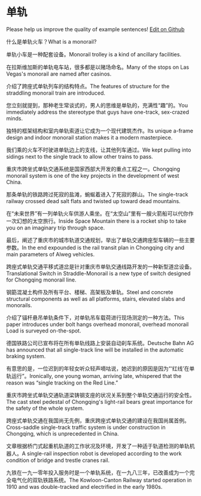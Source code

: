 # 单轨

Please help us improve the quality of example sentences! [Edit on Github](https://github.com/jiyushe/jiyu-example-sentence-source/blob/main/chinese/dangui.md)

<p><span class="chinese">什么是单轨火车？</span><span class="english">What is a monorail?</span></p>

<p><span class="chinese">单轨小车是一种配套设备。</span><span class="english">Monorail trolley is a kind of ancillary facilities.</span></p>

<p><span class="chinese">在拉斯维加斯的单轨电车站，很多都是以赌场命名。</span><span class="english">Many of the stops on Las Vegas's monorail are named after casinos.</span></p>

<p><span class="chinese">介绍了跨座式单轨列车的结构特点。</span><span class="english">The features of structure for the straddling monorail train are introduced.</span></p>

<p><span class="chinese">您立刻就提到，那种老生常谈式的，男人的思维是单轨的，充满性“趣”的。</span><span class="english">You immediately address the stereotype that guys have one-track, sex-crazed minds.</span></p>

<p><span class="chinese">独特的框架结构和室内单轨索道让它成为一个现代建筑杰作。</span><span class="english">Its unique a-frame design and indoor monorail station makes it a modern masterpiece.</span></p>

<p><span class="chinese">我们乘的火车不时驶进单轨边上的支线，让其他列车通过。</span><span class="english">We kept pulling into sidings next to the single track to allow other trains to pass.</span></p>

<p><span class="chinese">重庆市跨坐式单轨交通系统是国家西部大开发的重点工程之一。</span><span class="english">Chongqing monorail system is one of the key projects in the development of west China.</span></p>

<p><span class="chinese">那条单轨的铁路跨过死寂的盐滩，蜿蜒着进入了死寂的群山。</span><span class="english">The single-track railway crossed dead salt flats and twisted up toward dead mountains.</span></p>

<p><span class="chinese">在“未来世界”有一列单轨火车供游人乘坐。在“太空山”里有一艘火箭船可以代你作一次幻想的太空旅行。</span><span class="english">Inside Space Mountain there is a rocket ship to take you on an imaginary trip through space.</span></p>

<p><span class="chinese">最后，阐述了重庆市的城市轨道交通规划，举出了单轨交通跨座型车辆的一些主要参数。</span><span class="english">In the end expounded is the rail transit plan in Chongqing city and main parameters of Alweg vehicles.</span></p>

<p><span class="chinese">跨座式单轨交通平移式道岔是针对重庆市单轨交通线路开发的一种新型道岔设备。</span><span class="english">Translational Switch in Straddle-Monorail is a new type of switch designed for Chongqing monorail line.</span></p>

<p><span class="chinese">钢筯混凝土构件及所有平台、楼梯、高架板及单轨。</span><span class="english">Steel and concrete structural components as well as all platforms, stairs, elevated slabs and monorails.</span></p>

<p><span class="chinese">介绍了锚杆悬吊单轨条件下，对单轨吊车载荷进行现场测定的一种方法。</span><span class="english">This paper introduces under bolt hangs overhead monorail, overhead monorail Load is surveyed on-the-spot.</span></p>

<p><span class="chinese">德国铁路公司已宣布将在所有单轨线路上安装自动刹车系统。</span><span class="english">Deutsche Bahn AG has announced that all single-track line will be installed in the automatic braking system.</span></p>

<p><span class="chinese">有意思的是，一位迟到的年轻女听众轻声嘀咕说，她迟到的原因是因为“‘红线’在单轨运行”。</span><span class="english">Ironically, one young woman, arriving late, whispered that the reason was “single tracking on the Red Line.”</span></p>

<p><span class="chinese">重庆市跨坐式单轨交通轨道梁铸钢支座的状况关系到整个单轨交通运行的安全性。</span><span class="english">The cast steel pedestal of Chongqing's light-rail bears great importance for the safety of the whole system.</span></p>

<p><span class="chinese">跨座式单轨交通在我国尚无先例，重庆跨座式单轨交通的建设在我国尚属首例。</span><span class="english">Cross-saddle single-track traffic system is under construction in Chongqing, which is unprecedented in China.</span></p>

<p><span class="chinese">文章根据桥门式起重机轨道的工作状况及环境，开发了一种适于轨道检测的单轨机器人。</span><span class="english">A single-rail inspection robot is developed according to the work condition of bridge and trestle cranes rail.</span></p>

<p><span class="chinese">九铁在一九一零年投入服务时是一个单轨系统，在一九八三年，已改善成为一个完全电气化的双轨铁路系统。</span><span class="english">The Kowloon-Canton Railway started operation in 1910 and was double-tracked and electrified in the early 1980s.</span></p>

